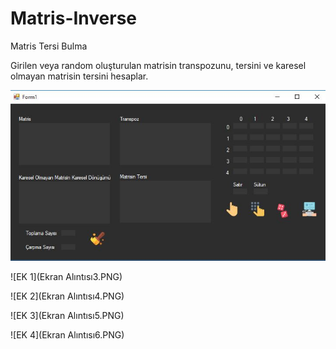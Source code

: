 # Matris-Inverse

Matris Tersi Bulma

Girilen veya random oluşturulan matrisin transpozunu, tersini ve karesel olmayan matrisin tersini hesaplar.

![giriş ekranı](ss1.JPG)

![EK 1](Ekran Alıntısı3.PNG)

![EK 2](Ekran Alıntısı4.PNG)

![EK 3](Ekran Alıntısı5.PNG)

![EK 4](Ekran Alıntısı6.PNG)
